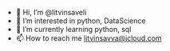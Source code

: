 - 👋 Hi, I’m @litvinsaveli
- 👀 I’m interested in python, DataScience
- 🌱 I’m currently learning python, sql
- 📫 How to reach me litvinsavva@icloud.com

<!---
litvinsaveli/litvinsaveli is a ✨ special ✨ repository because its `README.md` (this file) appears on your GitHub profile.
You can click the Preview link to take a look at your changes.
--->
